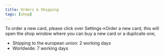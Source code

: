 ```yaml
---
title: Orders & Shipping
tags: [shop]
---
```


To order a new card, please click over Settings->Order a new card, this will open the shop window where you can buy a new card or a duplicate one,

- Shipping to the european union: 2 working days
- Worldwide: 7 working days
